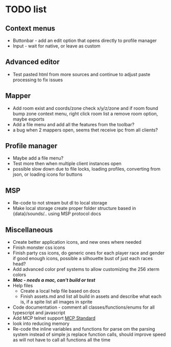 # TODO list
## Context menus 
* Buttonbar - add an edit option that opens directly to profile manager
* Input - wait for native, or leave as custom 
## Advanced editor
* Test pasted html from more sources and continue to adjust paste processing to fix issues
## Mapper 
* Add room exist and coords/zone check x/y/z/zone and if room found bump zone context menu, right click room list a remove room option, maybe exports
* Add a file menu and add all the features from the toolbar?
* a bug when 2 mappers open, seems thet receive ipc from all clients?
## Profile manager
* Maybe add a file menu?
* Test more then when multiple client instances open
* possible slow down due to file locks, loading profiles, converting from json, or loading icons for buttons
## MSP
* Re-code to not stream but dl to local storage
* Make local storage create proper folder structure based in {data}/sounds/.. using MSP protocol docs
## Miscellaneous
* Create better application icons, and new ones where needed
* Finish monster css icons
* Finish party css icons, do generic ones for each player race and gender if good enough icons, possible a silhouette bust of just each races head?
* Add advanced color pref systems to allow customizing the 256 xterm colors
* ***Mac - needs a mac, can't build or test***
* Help files
  * Create a local help file based on docs
  * Finish assets.md and list all build in assets and describe what each is, if a spite list all images in sprite
* Code documentation - comment all classes/functions/enums for all typescript and javascript
* Add MCP telnet support [MCP Standard](http://www.moo.mud.org/mcp/)
* look into reducing memory
* Re-code the inline variables and functions for parse om the parsing system instead of simple js replace function calls, should improve speed as will not have to call all functions all the time
